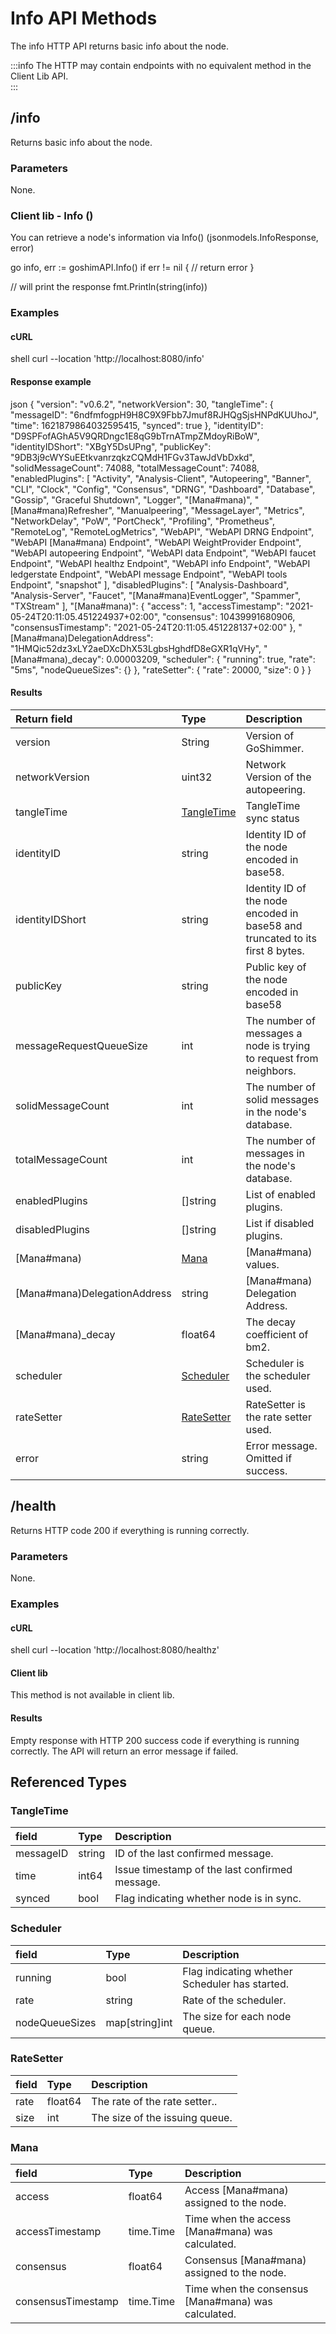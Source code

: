# Info API Methods

The info HTTP API returns basic info about the node.

:::info
The HTTP may contain endpoints with no equivalent method in the Client Lib API.  
:::

##  /info

Returns basic info about the node.

### Parameters

None.

### Client lib - Info ()

You can retrieve a node's information via Info() (jsonmodels.InfoResponse, error)

go
info, err := goshimAPI.Info()
if err != nil {
    // return error
}

// will print the response
fmt.Println(string(info))


### Examples

#### cURL

shell
curl --location 'http://localhost:8080/info'


#### Response example

json
{
  "version": "v0.6.2",
  "networkVersion": 30,
  "tangleTime": {
    "messageID": "6ndfmfogpH9H8C9X9Fbb7Jmuf8RJHQgSjsHNPdKUUhoJ",
    "time": 1621879864032595415,
    "synced": true
  },
  "identityID": "D9SPFofAGhA5V9QRDngc1E8qG9bTrnATmpZMdoyRiBoW",
  "identityIDShort": "XBgY5DsUPng",
  "publicKey": "9DB3j9cWYSuEEtkvanrzqkzCQMdH1FGv3TawJdVbDxkd",
  "solidMessageCount": 74088,
  "totalMessageCount": 74088,
  "enabledPlugins": [
    "Activity",
    "Analysis-Client",
    "Autopeering",
    "Banner",
    "CLI",
    "Clock",
    "Config",
    "Consensus",
    "DRNG",
    "Dashboard",
    "Database",
    "Gossip",
    "Graceful Shutdown",
    "Logger",
    "[Mana#mana)",
    "[Mana#mana)Refresher",
    "Manualpeering",
    "MessageLayer",
    "Metrics",
    "NetworkDelay",
    "PoW",
    "PortCheck",
    "Profiling",
    "Prometheus",
    "RemoteLog",
    "RemoteLogMetrics",
    "WebAPI",
    "WebAPI DRNG Endpoint",
    "WebAPI [Mana#mana) Endpoint",
    "WebAPI WeightProvider Endpoint",
    "WebAPI autopeering Endpoint",
    "WebAPI data Endpoint",
    "WebAPI faucet Endpoint",
    "WebAPI healthz Endpoint",
    "WebAPI info Endpoint",
    "WebAPI ledgerstate Endpoint",
    "WebAPI message Endpoint",
    "WebAPI tools Endpoint",
    "snapshot"
  ],
  "disabledPlugins": [
    "Analysis-Dashboard",
    "Analysis-Server",
    "Faucet",
    "[Mana#mana)EventLogger",
    "Spammer",
    "TXStream"
  ],
  "[Mana#mana)": {
    "access": 1,
    "accessTimestamp": "2021-05-24T20:11:05.451224937+02:00",
    "consensus": 10439991680906,
    "consensusTimestamp": "2021-05-24T20:11:05.451228137+02:00"
  },
  "[Mana#mana)DelegationAddress": "1HMQic52dz3xLY2aeDXcDhX53LgbsHghdfD8eGXR1qVHy",
  "[Mana#mana)_decay": 0.00003209,
  "scheduler": {
    "running": true,
    "rate": "5ms",
    "nodeQueueSizes": {}
  },
  "rateSetter": {
    "rate": 20000,
    "size": 0
  }
}


#### Results

|Return field | Type | Description|
|:-----|:------|:------|
| version  | String | Version of GoShimmer. |
| networkVersion  | uint32 | Network Version of the autopeering. |
| tangleTime  | [TangleTime](#tangletime) | TangleTime sync status |
| identityID  | string | Identity ID of the node encoded in base58. |
| identityIDShort  | string | Identity ID of the node encoded in base58 and truncated to its first 8 bytes. |
| publicKey  | string | Public key of the node encoded in base58 |
| messageRequestQueueSize  | int | The number of messages a node is trying to request from neighbors. |
| solidMessageCount  | int | The number of solid messages in the node's database. |
| totalMessageCount  | int | The number of messages in the node's database. |
| enabledPlugins  | []string | List of enabled plugins. |
| disabledPlugins  | []string | List if disabled plugins. |
| [Mana#mana)  | [Mana](#mana) | [Mana#mana) values. |
| [Mana#mana)DelegationAddress  | string | [Mana#mana) Delegation Address. |
| [Mana#mana)_decay  | float64 | The decay coefficient of bm2. |
| scheduler  | [Scheduler](#scheduler) |  Scheduler is the scheduler used.|
| rateSetter  | [RateSetter](#ratesetter) | RateSetter is the rate setter used. |
| error | string | Error message. Omitted if success.     |

##  /health

Returns HTTP code 200 if everything is running correctly.

### Parameters

None.

### Examples

#### cURL

shell
curl --location 'http://localhost:8080/healthz'


#### Client lib

This method is not available in client lib.

#### Results

Empty response with HTTP 200 success code if everything is running correctly. The API will return an error message if failed.

## Referenced Types

### TangleTime

|field | Type | Description|
|:-----|:------|:------|
| messageID  | string | ID of the last confirmed message.  |
| time   | int64 | Issue timestamp of the last confirmed message.    |
| synced   | bool | Flag indicating whether node is in sync.     |


### Scheduler

|field | Type | Description|
|:-----|:------|:------|
| running  | bool | Flag indicating whether Scheduler has started.  |
| rate   | string | Rate of the scheduler.    |
| nodeQueueSizes   | map[string]int | The size for each node queue.     |

### RateSetter

|field | Type | Description|
|:-----|:------|:------|
| rate  | float64 | The rate of the rate setter..  |
| size   | int | The size of the issuing queue.    |

### Mana

|field | Type | Description|
|:-----|:------|:------|
| access  | float64 | Access [Mana#mana) assigned to the node.  |
| accessTimestamp   | time.Time | Time when the access [Mana#mana) was calculated.    |
| consensus   | float64 | Consensus [Mana#mana) assigned to the node.   |
| consensusTimestamp   | time.Time | Time when the consensus [Mana#mana) was calculated.   |


